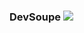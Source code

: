### DevSoupe <img src="https://cdn-images-1.medium.com/fit/c/64/64/1*PIB3U7P6mYJ8q3wosfwwog.png">

<!--
**devsoupe/devsoupe** is a ✨ _special_ ✨ repository because its `README.md` (this file) appears on your GitHub profile.

Here are some ideas to get you started:

- 🔭 I’m currently working on ...
- 🌱 I’m currently learning ...
- 👯 I’m looking to collaborate on ...
- 🤔 I’m looking for help with ...
- 💬 Ask me about ...
- 📫 How to reach me: ...
- 😄 Pronouns: ...
- ⚡ Fun fact: ...
-->
